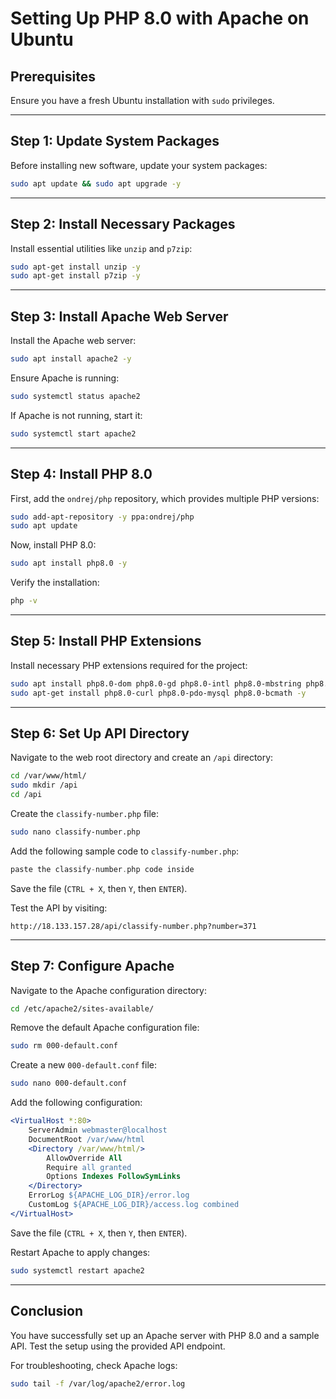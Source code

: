 # Setting Up PHP 8.0 with Apache on Ubuntu

## Prerequisites
Ensure you have a fresh Ubuntu installation with `sudo` privileges.

---

## Step 1: Update System Packages
Before installing new software, update your system packages:
```sh
sudo apt update && sudo apt upgrade -y
```

---

## Step 2: Install Necessary Packages
Install essential utilities like `unzip` and `p7zip`:
```sh
sudo apt-get install unzip -y
sudo apt-get install p7zip -y
```

---

## Step 3: Install Apache Web Server
Install the Apache web server:
```sh
sudo apt install apache2 -y
```
Ensure Apache is running:
```sh
sudo systemctl status apache2
```
If Apache is not running, start it:
```sh
sudo systemctl start apache2
```

---

## Step 4: Install PHP 8.0
First, add the `ondrej/php` repository, which provides multiple PHP versions:
```sh
sudo add-apt-repository -y ppa:ondrej/php
sudo apt update
```
Now, install PHP 8.0:
```sh
sudo apt install php8.0 -y
```
Verify the installation:
```sh
php -v
```

---

## Step 5: Install PHP Extensions
Install necessary PHP extensions required for the project:
```sh
sudo apt install php8.0-dom php8.0-gd php8.0-intl php8.0-mbstring php8.0-xml php8.0-xsl php8.0-zip -y
sudo apt-get install php8.0-curl php8.0-pdo-mysql php8.0-bcmath -y
```

---

## Step 6: Set Up API Directory
Navigate to the web root directory and create an `/api` directory:
```sh
cd /var/www/html/
sudo mkdir /api
cd /api
```
Create the `classify-number.php` file:
```sh
sudo nano classify-number.php
```

Add the following sample code to `classify-number.php`:
```php
paste the classify-number.php code inside
```
Save the file (`CTRL + X`, then `Y`, then `ENTER`).

Test the API by visiting:
```
http://18.133.157.28/api/classify-number.php?number=371
```

---

## Step 7: Configure Apache
Navigate to the Apache configuration directory:
```sh
cd /etc/apache2/sites-available/
```
Remove the default Apache configuration file:
```sh
sudo rm 000-default.conf
```
Create a new `000-default.conf` file:
```sh
sudo nano 000-default.conf
```

Add the following configuration:
```apache
<VirtualHost *:80>
    ServerAdmin webmaster@localhost
    DocumentRoot /var/www/html
    <Directory /var/www/html/>
        AllowOverride All
        Require all granted
        Options Indexes FollowSymLinks
    </Directory>
    ErrorLog ${APACHE_LOG_DIR}/error.log
    CustomLog ${APACHE_LOG_DIR}/access.log combined
</VirtualHost>
```

Save the file (`CTRL + X`, then `Y`, then `ENTER`).

Restart Apache to apply changes:
```sh
sudo systemctl restart apache2
```

---

## Conclusion
You have successfully set up an Apache server with PHP 8.0 and a sample API. Test the setup using the provided API endpoint.

For troubleshooting, check Apache logs:
```sh
sudo tail -f /var/log/apache2/error.log
```

